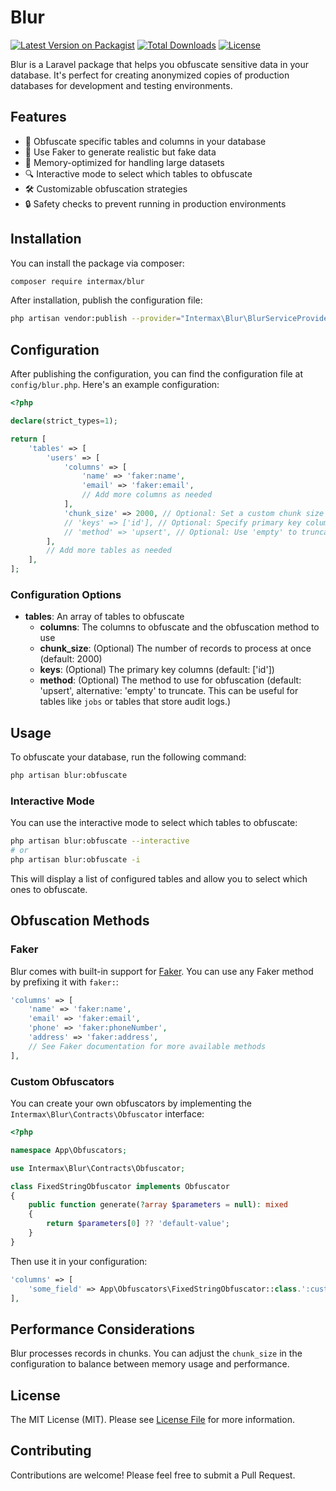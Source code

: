 # Blur

[![Latest Version on Packagist](https://img.shields.io/packagist/v/intermax/blur.svg?style=flat-square)](https://packagist.org/packages/intermax/blur)
[![Total Downloads](https://img.shields.io/packagist/dt/intermax/blur.svg?style=flat-square)](https://packagist.org/packages/intermax/blur)
[![License](https://img.shields.io/packagist/l/intermax/blur.svg?style=flat-square)](https://packagist.org/packages/intermax/blur)

Blur is a Laravel package that helps you obfuscate sensitive data in your database. It's perfect for creating anonymized copies of production databases for development and testing environments.

## Features

- 🔄 Obfuscate specific tables and columns in your database
- 🧩 Use Faker to generate realistic but fake data
- 🚀 Memory-optimized for handling large datasets
- 🔍 Interactive mode to select which tables to obfuscate
- 🛠️ Customizable obfuscation strategies
- 🔒 Safety checks to prevent running in production environments

## Installation

You can install the package via composer:

```bash
composer require intermax/blur
```

After installation, publish the configuration file:

```bash
php artisan vendor:publish --provider="Intermax\Blur\BlurServiceProvider"
```

## Configuration

After publishing the configuration, you can find the configuration file at `config/blur.php`. Here's an example configuration:

```php
<?php

declare(strict_types=1);

return [
    'tables' => [
        'users' => [
            'columns' => [
                'name' => 'faker:name',
                'email' => 'faker:email',
                // Add more columns as needed
            ],
            'chunk_size' => 2000, // Optional: Set a custom chunk size for processing
            // 'keys' => ['id'], // Optional: Specify primary key columns if not using 'id'
            // 'method' => 'upsert', // Optional: Use 'empty' to truncate the table instead
        ],
        // Add more tables as needed
    ],
];
```

### Configuration Options

- **tables**: An array of tables to obfuscate
  - **columns**: The columns to obfuscate and the obfuscation method to use
  - **chunk_size**: (Optional) The number of records to process at once (default: 2000)
  - **keys**: (Optional) The primary key columns (default: ['id'])
  - **method**: (Optional) The method to use for obfuscation (default: 'upsert', alternative: 'empty' to truncate. This can be useful for tables like `jobs` or tables that store audit logs.)

## Usage

To obfuscate your database, run the following command:

```bash
php artisan blur:obfuscate
```

### Interactive Mode

You can use the interactive mode to select which tables to obfuscate:

```bash
php artisan blur:obfuscate --interactive
# or
php artisan blur:obfuscate -i
```

This will display a list of configured tables and allow you to select which ones to obfuscate.

## Obfuscation Methods

### Faker

Blur comes with built-in support for [Faker](https://github.com/FakerPHP/Faker). You can use any Faker method by prefixing it with `faker:`:

```php
'columns' => [
    'name' => 'faker:name',
    'email' => 'faker:email',
    'phone' => 'faker:phoneNumber',
    'address' => 'faker:address',
    // See Faker documentation for more available methods
],
```

### Custom Obfuscators

You can create your own obfuscators by implementing the `Intermax\Blur\Contracts\Obfuscator` interface:

```php
<?php

namespace App\Obfuscators;

use Intermax\Blur\Contracts\Obfuscator;

class FixedStringObfuscator implements Obfuscator
{
    public function generate(?array $parameters = null): mixed
    {
        return $parameters[0] ?? 'default-value';
    }
}
```

Then use it in your configuration:

```php
'columns' => [
    'some_field' => App\Obfuscators\FixedStringObfuscator::class.':custom-value',
],
```

## Performance Considerations

Blur processes records in chunks. You can adjust the `chunk_size` in the configuration to balance between memory usage and performance.


## License

The MIT License (MIT). Please see [License File](LICENSE) for more information.

## Contributing

Contributions are welcome! Please feel free to submit a Pull Request.
